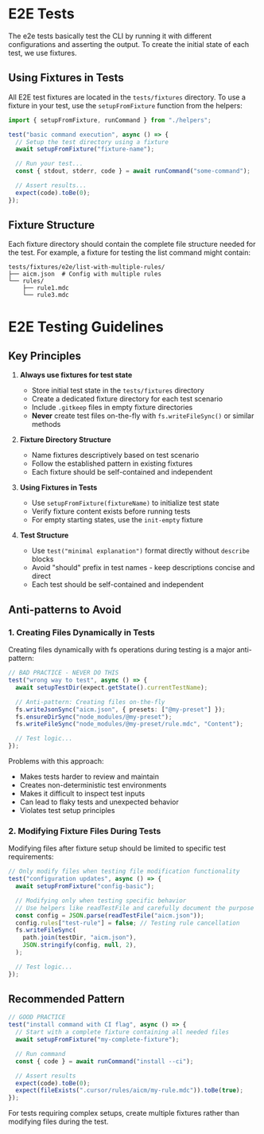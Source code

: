 # E2E Tests

The e2e tests basically test the CLI by running it with different configurations and asserting the output. To create the initial state of each test, we use fixtures.

## Using Fixtures in Tests

All E2E test fixtures are located in the `tests/fixtures` directory.
To use a fixture in your test, use the `setupFromFixture` function from the helpers:

```typescript
import { setupFromFixture, runCommand } from "./helpers";

test("basic command execution", async () => {
  // Setup the test directory using a fixture
  await setupFromFixture("fixture-name");

  // Run your test...
  const { stdout, stderr, code } = await runCommand("some-command");

  // Assert results...
  expect(code).toBe(0);
});
```

## Fixture Structure

Each fixture directory should contain the complete file structure needed for the test.
For example, a fixture for testing the list command might contain:

```
tests/fixtures/e2e/list-with-multiple-rules/
├── aicm.json  # Config with multiple rules
└── rules/
    ├── rule1.mdc
    └── rule3.mdc
```

# E2E Testing Guidelines

## Key Principles

1. **Always use fixtures for test state**

   - Store initial test state in the `tests/fixtures` directory
   - Create a dedicated fixture directory for each test scenario
   - Include `.gitkeep` files in empty fixture directories
   - **Never** create test files on-the-fly with `fs.writeFileSync()` or similar methods

2. **Fixture Directory Structure**

   - Name fixtures descriptively based on test scenario
   - Follow the established pattern in existing fixtures
   - Each fixture should be self-contained and independent

3. **Using Fixtures in Tests**

   - Use `setupFromFixture(fixtureName)` to initialize test state
   - Verify fixture content exists before running tests
   - For empty starting states, use the `init-empty` fixture

4. **Test Structure**
   - Use `test("minimal explanation")` format directly without `describe` blocks
   - Avoid "should" prefix in test names - keep descriptions concise and direct
   - Each test should be self-contained and independent

## Anti-patterns to Avoid

### 1. Creating Files Dynamically in Tests

Creating files dynamically with fs operations during testing is a major anti-pattern:

```typescript
// BAD PRACTICE - NEVER DO THIS
test("wrong way to test", async () => {
  await setupTestDir(expect.getState().currentTestName);

  // Anti-pattern: Creating files on-the-fly
  fs.writeJsonSync("aicm.json", { presets: ["@my-preset"] });
  fs.ensureDirSync("node_modules/@my-preset");
  fs.writeFileSync("node_modules/@my-preset/rule.mdc", "Content");

  // Test logic...
});
```

Problems with this approach:

- Makes tests harder to review and maintain
- Creates non-deterministic test environments
- Makes it difficult to inspect test inputs
- Can lead to flaky tests and unexpected behavior
- Violates test setup principles

### 2. Modifying Fixture Files During Tests

Modifying files after fixture setup should be limited to specific test requirements:

```typescript
// Only modify files when testing file modification functionality
test("configuration updates", async () => {
  await setupFromFixture("config-basic");

  // Modifying only when testing specific behavior
  // Use helpers like readTestFile and carefully document the purpose
  const config = JSON.parse(readTestFile("aicm.json"));
  config.rules["test-rule"] = false; // Testing rule cancellation
  fs.writeFileSync(
    path.join(testDir, "aicm.json"),
    JSON.stringify(config, null, 2),
  );

  // Test logic...
});
```

## Recommended Pattern

```typescript
// GOOD PRACTICE
test("install command with CI flag", async () => {
  // Start with a complete fixture containing all needed files
  await setupFromFixture("my-complete-fixture");

  // Run command
  const { code } = await runCommand("install --ci");

  // Assert results
  expect(code).toBe(0);
  expect(fileExists(".cursor/rules/aicm/my-rule.mdc")).toBe(true);
});
```

For tests requiring complex setups, create multiple fixtures rather than modifying files during the test.
